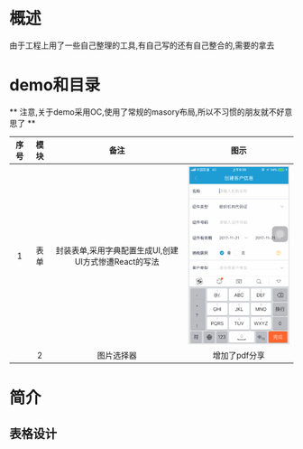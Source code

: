 # 概述

由于工程上用了一些自己整理的工具,有自己写的还有自己整合的,需要的拿去

# demo和目录

** 注意,关于demo采用OC,使用了常规的masory布局,所以不习惯的朋友就不好意思了 **

| 序号 | 模块 | 备注 | 图示 |
| :---: | :--: | :--: | :--: |
| 1 | 表单 | 封装表单,采用字典配置生成UI,创建UI方式惨遭React的写法 |![](../assets/Tools/form.gif)  |
|  | 2 | 图片选择器 | 增加了pdf分享 |

# 简介

## 表格设计



